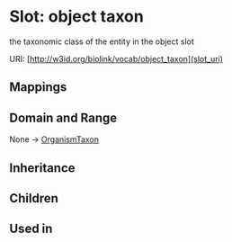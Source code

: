 # Slot: object taxon


the taxonomic class of the entity in the object slot

URI: [http://w3id.org/biolink/vocab/object_taxon](slot_uri)
## Mappings

## Domain and Range

None -> [OrganismTaxon](OrganismTaxon.md)
## Inheritance

## Children

## Used in

